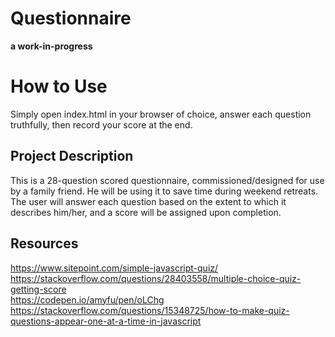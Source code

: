 # Questionnaire
__a work-in-progress__<br>

# How to Use
Simply open index.html in your browser of choice, answer each question truthfully, then record your score at the end.<br>

## Project Description
This is a 28-question scored questionnaire, commissioned/designed for use by a family friend. He will be using it to save time during weekend retreats. The user will answer each question based on the extent to which it describes him/her, and a score will be assigned upon completion.<br>

## Resources
https://www.sitepoint.com/simple-javascript-quiz/<br>
https://stackoverflow.com/questions/28403558/multiple-choice-quiz-getting-score<br>
https://codepen.io/amyfu/pen/oLChg<br>
https://stackoverflow.com/questions/15348725/how-to-make-quiz-questions-appear-one-at-a-time-in-javascript<br>
